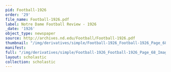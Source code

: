 ```yaml
---
pid: Football-1926
order: '29'
file_name: Football-1926.pdf
label: Notre Dame Football Review - 1926
_date: '1926'
object_type: newspaper
source: http://archives.nd.edu/Football/Football-1926.pdf
thumbnail: "/img/derivatives/simple/Football-1926_Football-1926_Page_68_Image_0001/thumbnail.jpg"
manifest:
full: "/img/derivatives/simple/Football-1926_Football-1926_Page_68_Image_0001/fullwidth.jpg"
layout: scholastic
collection: scholastic
---
```


